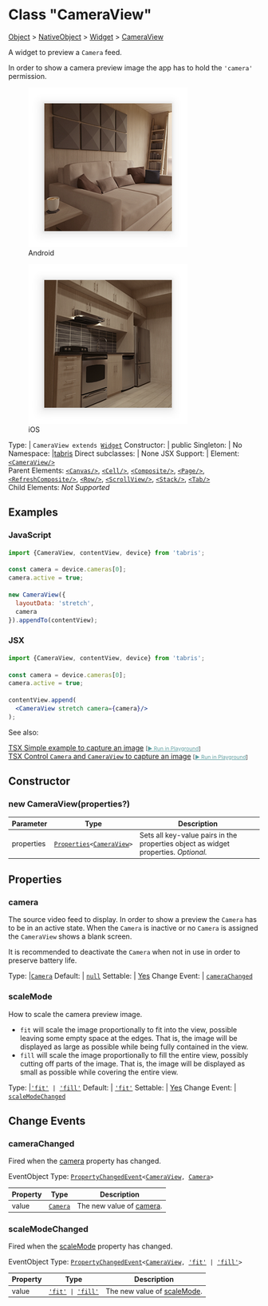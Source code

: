 ---
---
# Class "CameraView"

<a href="https://developer.mozilla.org/en-US/docs/Web/JavaScript/Reference/Global_Objects/Object" title="View &quot;Object&quot; on MDN">Object</a> > <a href="NativeObject.html" title="NativeObject Class Reference">NativeObject</a> > <a href="Widget.html" title="Widget Class Reference">Widget</a> > <a href="#" >CameraView</a>

A widget to preview a `Camera` feed.

In order to show a camera preview image the app has to hold the `'camera'` permission.


<div class="tabris-image"><figure><div><img srcset="img/android/CameraView.png 2x" src="img/android/CameraView.png" alt="CameraView on Android"/></div><figcaption>Android</figcaption></figure><figure><div><img srcset="img/ios/CameraView.png 2x" src="img/ios/CameraView.png" alt="CameraView on iOS"/></div><figcaption>iOS</figcaption></figure></div>

Type: | <code style="white-space: nowrap">CameraView extends <a href="Widget.html" title="Widget Class Reference">Widget</a></code>
Constructor: | public
Singleton: | No
Namespace: |<a href="../modules.html#startup" >tabris</a>
Direct subclasses: | None
JSX Support: | Element: <code style="white-space: nowrap"><a href="#" >&lt;CameraView/&gt;</a></code><br/>Parent Elements: <code style="white-space: nowrap"><a href="Canvas.html" title="Canvas Class Reference">&lt;Canvas/&gt;</a></code>, <code style="white-space: nowrap"><a href="Cell.html" title="Cell Class Reference">&lt;Cell/&gt;</a></code>, <code style="white-space: nowrap"><a href="Composite.html" title="Composite Class Reference">&lt;Composite/&gt;</a></code>, <code style="white-space: nowrap"><a href="Page.html" title="Page Class Reference">&lt;Page/&gt;</a></code>, <code style="white-space: nowrap"><a href="RefreshComposite.html" title="RefreshComposite Class Reference">&lt;RefreshComposite/&gt;</a></code>, <code style="white-space: nowrap"><a href="Row.html" title="Row Class Reference">&lt;Row/&gt;</a></code>, <code style="white-space: nowrap"><a href="ScrollView.html" title="ScrollView Class Reference">&lt;ScrollView/&gt;</a></code>, <code style="white-space: nowrap"><a href="Stack.html" title="Stack Class Reference">&lt;Stack/&gt;</a></code>, <code style="white-space: nowrap"><a href="Tab.html" title="Tab Class Reference">&lt;Tab/&gt;</a></code><br/>Child Elements: *Not Supported*<br/>

## Examples
### JavaScript


```js
import {CameraView, contentView, device} from 'tabris';

const camera = device.cameras[0];
camera.active = true;

new CameraView({
  layoutData: 'stretch',
  camera
}).appendTo(contentView);
```


### JSX


```jsx
import {CameraView, contentView, device} from 'tabris';

const camera = device.cameras[0];
camera.active = true;

contentView.append(
  <CameraView stretch camera={camera}/>
);
```



See also:
  
[<span class='language tsx'>TSX</span> Simple example to capture an image](https://github.com/eclipsesource/tabris-js/tree/v3.8.0/snippets/camera.tsx) <span style="font-size: 75%;">[<a href="https://playground.tabris.com/?gitref=v3.8.0&snippet=camera.tsx" style="color: cadetblue;">► Run in Playground</a>]</span>  
[<span class='language tsx'>TSX</span> Control `Camera` and `CameraView` to capture an image](https://github.com/eclipsesource/tabris-js/tree/v3.8.0/snippets/camera-advanced.tsx) <span style="font-size: 75%;">[<a href="https://playground.tabris.com/?gitref=v3.8.0&snippet=camera-advanced.tsx" style="color: cadetblue;">► Run in Playground</a>]</span>

## Constructor

### new CameraView(properties?)

Parameter|Type|Description
-|-|-
properties | <code style="white-space: nowrap"><a href="Widget.html#propertieswidget" title="Widget Class Type">Properties</a>&lt;<a href="#" >CameraView</a>&gt;</code> | Sets all key-value pairs in the properties object as widget properties. *Optional.*

## Properties

### camera


The source video feed to display. In order to show a preview the `Camera` has to be in an active state. When the `Camera` is inactive or no `Camera` is assigned the `CameraView` shows a blank screen. 

It is recommended to deactivate the `Camera` when not in use in order to preserve battery life.

Type: |<code style="white-space: nowrap"><a href="Camera.html" title="Camera Class Reference">Camera</a></code>
Default: | <code style="white-space: nowrap"><a href="https://developer.mozilla.org/en-US/docs/Web/JavaScript/Reference/Global_Objects/Object" title="View &quot;Object&quot; on MDN">null</a></code>
Settable: | <a href="../widget-basics.html#widget-properties" >Yes</a>
Change Event: | [`cameraChanged`](#camerachanged)




### scaleMode


How to scale the camera preview image.

- `fit` will scale the image proportionally to fit into the view, possible leaving some empty space at the edges. That is, the image will be displayed as large as possible while being fully contained in the view.
- `fill` will scale the image proportionally to fill the entire view, possibly cutting off parts of the image. That is, the image will be displayed as small as possible while covering the entire view.

Type: |<code style="white-space: nowrap"><a href="https://developer.mozilla.org/en-US/docs/Web/JavaScript/Data_structures#string_type" title="View &quot;string&quot; on MDN">'fit'</a> &#124; <a href="https://developer.mozilla.org/en-US/docs/Web/JavaScript/Data_structures#string_type" title="View &quot;string&quot; on MDN">'fill'</a></code>
Default: | <code style="white-space: nowrap"><a href="https://developer.mozilla.org/en-US/docs/Web/JavaScript/Data_structures#string_type" title="View &quot;string&quot; on MDN">'fit'</a></code>
Settable: | <a href="../widget-basics.html#widget-properties" >Yes</a>
Change Event: | [`scaleModeChanged`](#scalemodechanged)





## Change Events

### cameraChanged

Fired when the [camera](#camera) property has changed.

EventObject Type: <code style="white-space: nowrap"><a href="ChangeListeners.html#propertychangedeventtargettype-valuetype" title="ChangeListeners Class Type">PropertyChangedEvent</a>&lt;<a href="#" >CameraView</a>, <a href="Camera.html" title="Camera Class Reference">Camera</a>&gt;</code>

Property|Type|Description
-|-|-
value | <code style="white-space: nowrap"><a href="Camera.html" title="Camera Class Reference">Camera</a></code> | The new value of [camera](#camera).

### scaleModeChanged

Fired when the [scaleMode](#scalemode) property has changed.

EventObject Type: <code style="white-space: nowrap"><a href="ChangeListeners.html#propertychangedeventtargettype-valuetype" title="ChangeListeners Class Type">PropertyChangedEvent</a>&lt;<a href="#" >CameraView</a>, <a href="https://developer.mozilla.org/en-US/docs/Web/JavaScript/Data_structures#string_type" title="View &quot;string&quot; on MDN">'fit'</a> &#124; <a href="https://developer.mozilla.org/en-US/docs/Web/JavaScript/Data_structures#string_type" title="View &quot;string&quot; on MDN">'fill'</a>&gt;</code>

Property|Type|Description
-|-|-
value | <code style="white-space: nowrap"><a href="https://developer.mozilla.org/en-US/docs/Web/JavaScript/Data_structures#string_type" title="View &quot;string&quot; on MDN">'fit'</a> &#124; <a href="https://developer.mozilla.org/en-US/docs/Web/JavaScript/Data_structures#string_type" title="View &quot;string&quot; on MDN">'fill'</a></code> | The new value of [scaleMode](#scalemode).



